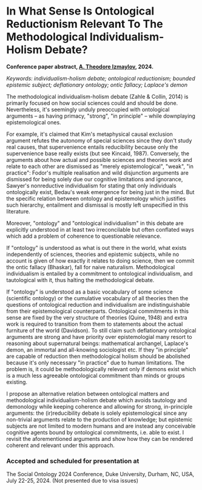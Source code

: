 # In What Sense Is Ontological Reductionism Relevant To The Methodological Individualism-Holism Debate?

**Conference paper abstract, [A. Theodore Izmaylov](https://theodoreizmaylov.com/), 2024.**

*Keywords: individualism-holism debate; ontological reductionism; bounded epistemic subject; deflationary ontology; ontic fallacy; Laplace's demon*

The methodological individualism-holism debate (Zahle & Collin, 2014) is primarily focused on how social sciences could and should be done. Nevertheless, it's seemingly unduly preoccupied with ontological arguments – as having primacy, "strong", "in principle" – while downplaying epistemological ones.

For example, it's claimed that Kim's metaphysical causal exclusion argument refutes the autonomy of special sciences since they don't study real causes, that supervenience entails reducibility because only the supervenience base really exists (but see Kincaid, 1987). Conversely, the arguments about how actual and possible sciences and theories work and relate to each other are dismissed as "merely epistemological", "weak", "in practice": Fodor's multiple realisation and wild disjunction arguments are dismissed for being solely due our cognitive limitations and ignorance, Sawyer's nonreductive individualism for stating that only individuals ontologically exist, Bedau's weak emergence for being just in the mind. But the specific relation between ontology and epistemology which justifies such hierarchy, entailment and dismissal is mostly left unspecified in this literature.

Moreover, "ontology" and "ontological individualism" in this debate are explicitly understood in at least two irreconcilable but often conflated ways which add a problem of coherence to questionable relevance.

If "ontology" is understood as what is out there in the world, what exists independently of sciences, theories and epistemic subjects, while no account is given of how exactly it relates to doing science, then we commit the ontic fallacy (Bhaskar), fall for naive naturalism. Methodological individualism is entailed by a commitment to ontological individualism, and tautological with it, thus halting the methodological debate.

If "ontology" is understood as a basic vocabulary of some science (scientific ontology) or the cumulative vocabulary of all theories then the questions of ontological reduction and individualism are indistinguishable from their epistemological counterparts. Ontological commitments in this sense are fixed by the very structure of theories (Quine, 1948) and extra work is required to transition from them to statements about the actual furniture of the world (Davidson). To still claim such deflationary ontological arguments are strong and have priority over epistemologial many resort to reasoning about supernatural beings: mathematical archangel, Laplace's demon, an immortal and all-knowing sociologist etc. If they "in principle" are capable of reduction then methodological holism should be abolished because it's only necessary "in practice" due to human limitations. The problem is, it could be methodologically relevant only if demons exist which is a much less agreeable ontological commitment than minds or groups existing.

I propose an alternative relation between ontological matters and methodological individualism-holism debate which avoids tautology and demonology while keeping coherence and allowing for strong, in-principle arguments: the (ir)reducibility debate is solely epistemological since any non-trivial arguments relate to the production of knowledge; but epistemic subjects are not limited to modern humans and are instead any conceivable cognitive agents bound by ontological commitments, i.e. able to exist. I revisit the aforementioned arguments and show how they can be rendered coherent and relevant under this approach.

### Accepted and scheduled for presentation at

The Social Ontology 2024 Conference, Duke University, Durham, NC, USA, July 22-25, 2024. (Not presented due to visa issues)